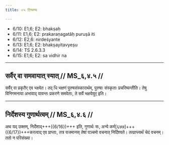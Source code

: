 ```yaml
---
title: ०५ टिप्पण्यः

---
```

- 6/10: E1,6; E2: bhakṣaḥ
- 6/11: E1,6; E2: prakaraṇagatāḥ puruṣā iti
- 6/12: E2,6: nirdeśyante
- 6/13: E1,6; E2: bhakṣayitavyeṣu
- 6/14: TS 2.6.3.3
- 6/15: E1,6; E2: sa vidhir na

____________________________________________


## सर्वैर् वा समवायात् स्यात् // MS_६,४.५ //

सर्वैर् वा प्रकृतैर् एव भक्ष्येत। तद् धि भक्षणं पुरुषसंस्कारार्थम्, पुरुषाः संस्कृताः प्रचरिष्यन्तीति। तेषु विनिगमनाया अभावाद् यावन्तः प्रकरणे समवेताः, ते सर्वे भक्षयेयुर् इति।


____________________________________________


## निर्देशस्य गुणार्थत्वम् // MS_६,४.६ //

अथ यद् उक्तम्, निर्देशाद्+++({6/16})+++ इति, गुणार्थः सः, अन्ये कर्म[६७७]+++({6/17})+++करत्वाद् एव प्राप्ताः, तत्र यजमानस् तेषां पञ्चमो वचनात् निर्दिश्यते। तत्प्राप्त्यर्थं चेदं वचनम्। ततो न परिसंख्या।
